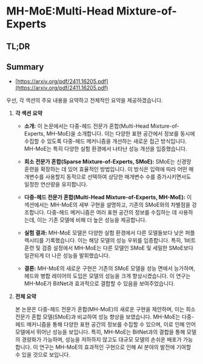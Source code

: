# MH-MoE:Multi-Head Mixture-of-Experts
## TL;DR
## Summary
- [https://arxiv.org/pdf/2411.16205.pdf](https://arxiv.org/pdf/2411.16205.pdf)

우선, 각 섹션의 주요 내용을 요약하고 전체적인 요약을 제공하겠습니다.

1. **각 섹션 요약**
   
   - **소개:**
     이 논문에서는 다중-헤드 전문가 혼합(Multi-Head Mixture-of-Experts, MH-MoE)을 소개합니다. 이는 다양한 표현 공간에서 정보를 동시에 수집할 수 있도록 다중-헤드 메커니즘을 개선하는 새로운 접근 방식입니다. MH-MoE는 특히 다양한 실험 환경에서 나타난 성능 개선을 입증했습니다.
   
   - **희소 전문가 혼합(Sparse Mixture-of-Experts, SMoE):**
     SMoE는 신경망 훈련을 확장하는 데 있어 효율적인 방법입니다. 이 방식은 입력에 따라 어떤 매개변수를 사용할지 동적으로 선택하여 상당한 매개변수 수를 증가시키면서도 일정한 연산량을 유지합니다.
   
   - **다중-헤드 전문가 혼합(Multi-Head Mixture-of-Experts, MH-MoE):**
     이 섹션에서는 MH-MoE의 세부 구현을 설명하고, 기존의 SMoE와의 차별점을 강조합니다. 다중-헤드 메커니즘은 여러 표현 공간의 정보를 수집하는 데 사용하는데, 이는 기존 모델에 비해 더 높은 성능을 제공합니다.
   
   - **실험 결과:**
     MH-MoE 모델은 다양한 실험 환경에서 다른 모델들보다 낮은 퍼플렉시티를 기록했습니다. 이는 해당 모델의 성능 우위를 입증합니다. 특히, 1비트 훈련 및 검증 설정에서 MH-MoE는 다른 모델인 SMoE 및 세밀한 SMoE보다 일관되게 더 나은 성능을 발휘했습니다.

   - **결론:**
     MH-MoE의 새로운 구현은 기존의 SMoE 모델을 성능 면에서 능가하며, 헤드와 병합 레이어의 도입은 모델의 성능을 크게 향상시켰습니다. 이 연구는 MH-MoE가 BitNet과 효과적으로 결합할 수 있음을 보여주었습니다.

2. **전체 요약**

   본 논문은 다중-헤드 전문가 혼합(MH-MoE)의 새로운 구현을 제안하며, 이는 희소 전문가 혼합 모델(SMoE)과 비교하여 성능 향상을 보였습니다. MH-MoE는 다중-헤드 메커니즘을 통해 다양한 표현 공간의 정보를 수집할 수 있으며, 이로 인해 언어 모델에서 뛰어난 성능을 보입니다. 특히, MH-MoE는 BitNet과의 결합을 통해 모델의 경량화가 가능하며, 성능을 저하하지 않고도 대규모 모델의 손쉬운 배포가 가능합니다. 이 연구는 MH-MoE의 효과적인 구현으로 인해 AI 분야의 발전에 기여할 수 있을 것으로 보입니다.